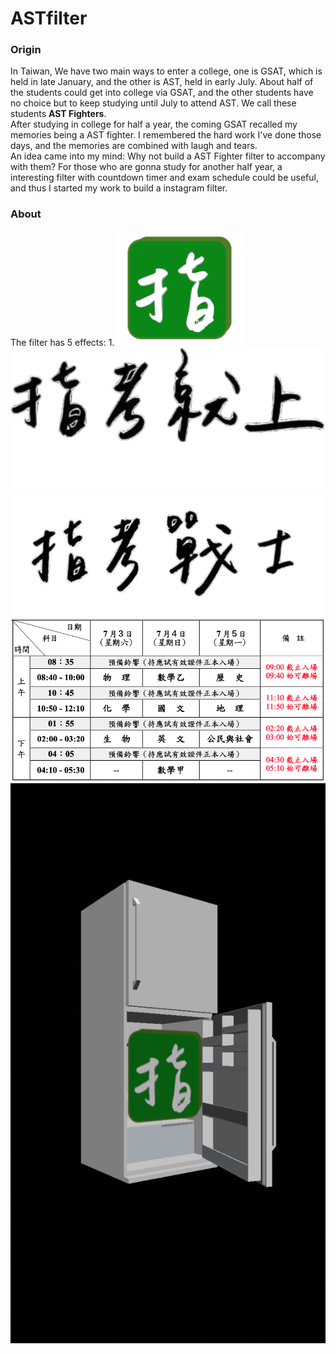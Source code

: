 # ASTfilter
### Origin
In Taiwan, We have two main ways to enter a college, one is GSAT, which is held in late January, and the other is AST, held in early July. About half of the students could get into college via GSAT, and the other students have no choice but to keep studying until July to attend AST. We call these students **AST Fighters**.  
After studying in college for half a year, the coming GSAT recalled my memories being a AST fighter. I remembered the hard work I've done those days, and the memories are combined with laugh and tears.  
An idea came into my mind: Why not build a AST Fighter filter to accompany with them? For those who are gonna study for another half year, a interesting filter with countdown timer and exam schedule could be useful, and thus I started my work to build a instagram filter.

### About
The filter has 5 effects: 
1. 
![image](./textures/指陰影白.png)
![image](./textures/指考就上(1).png)
![image](./textures/指考戰士(2).png)
![image](./textures/考程.png)
![image](./textures/fridge.jpg)



